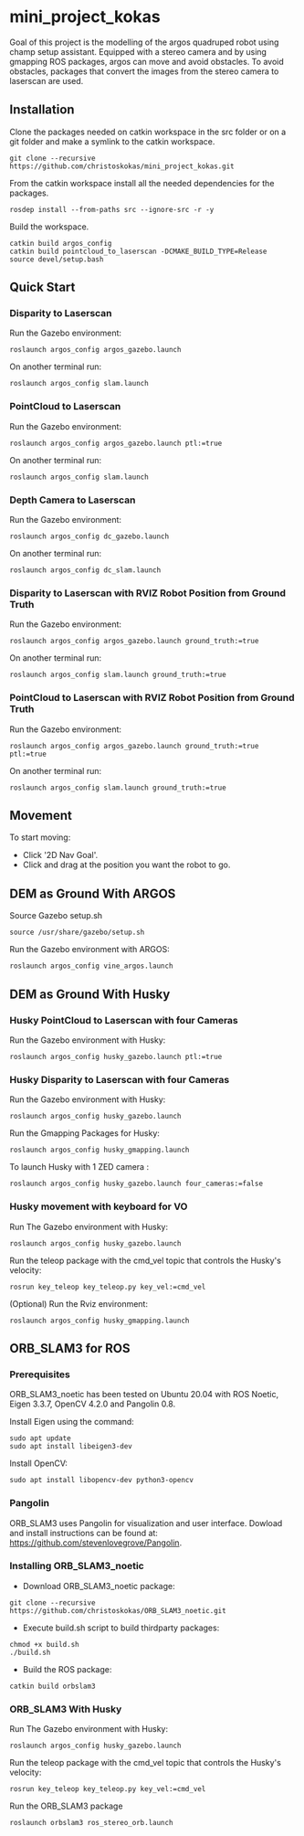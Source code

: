 # mini_project_kokas

Goal of this project is the modelling of the argos quadruped robot using champ setup assistant. Equipped with a stereo camera and by using gmapping ROS packages, argos can move and avoid obstacles. To avoid obstacles, packages that convert the images from the stereo camera to laserscan are used.

## Ιnstallation

Clone the packages needed on catkin workspace in the src folder or on a git folder and make a symlink to the catkin workspace. 

```console
git clone --recursive https://github.com/christoskokas/mini_project_kokas.git
```

From the catkin workspace install all the needed dependencies for the packages.

```console
rosdep install --from-paths src --ignore-src -r -y
```

Build the workspace.

```console
catkin build argos_config
catkin build pointcloud_to_laserscan -DCMAKE_BUILD_TYPE=Release 
source devel/setup.bash
```

## Quick Start

### Disparity to Laserscan 

Run the Gazebo environment:

```console
roslaunch argos_config argos_gazebo.launch
```

On another terminal run:

```console
roslaunch argos_config slam.launch
```

### PointCloud to Laserscan 

Run the Gazebo environment:

```console
roslaunch argos_config argos_gazebo.launch ptl:=true
```

On another terminal run:

```console
roslaunch argos_config slam.launch
```

### Depth Camera to Laserscan 

Run the Gazebo environment:

```console
roslaunch argos_config dc_gazebo.launch
```

On another terminal run:

```console
roslaunch argos_config dc_slam.launch
```

### Disparity to Laserscan with RVIZ Robot Position from Ground Truth

Run the Gazebo environment:

```console
roslaunch argos_config argos_gazebo.launch ground_truth:=true
```

On another terminal run:

```console
roslaunch argos_config slam.launch ground_truth:=true
```

### PointCloud to Laserscan with RVIZ Robot Position from Ground Truth

Run the Gazebo environment:

```console
roslaunch argos_config argos_gazebo.launch ground_truth:=true ptl:=true
```

On another terminal run:

```console
roslaunch argos_config slam.launch ground_truth:=true
```



## Movement

To start moving:

* Click '2D Nav Goal'.
* Click and drag at the position you want the robot to go.

## DEM as Ground With ARGOS

Source Gazebo setup.sh

```console
source /usr/share/gazebo/setup.sh
```

Run the Gazebo environment with ARGOS:

```console
roslaunch argos_config vine_argos.launch
```

## DEM as Ground With Husky


### Husky PointCloud to Laserscan with four Cameras
Run the Gazebo environment with Husky:

```console
roslaunch argos_config husky_gazebo.launch ptl:=true
```

### Husky Disparity to Laserscan with four Cameras

Run the Gazebo environment with Husky:

```console
roslaunch argos_config husky_gazebo.launch
```

Run the Gmapping Packages for Husky:

```console
roslaunch argos_config husky_gmapping.launch
```

To launch Husky with 1 ZED camera :

```console
roslaunch argos_config husky_gazebo.launch four_cameras:=false
```


### Husky movement with keyboard for VO

Run The Gazebo environment with Husky:

```console
roslaunch argos_config husky_gazebo.launch
```

Run the teleop package with the cmd_vel topic that controls the Husky's velocity:

```console
rosrun key_teleop key_teleop.py key_vel:=cmd_vel
```

(Optional) Run the Rviz environment:

```console
roslaunch argos_config husky_gmapping.launch
```

## ORB_SLAM3 for ROS

### Prerequisites

ORB_SLAM3_noetic has been tested on Ubuntu 20.04 with ROS Noetic, Eigen 3.3.7, OpenCV 4.2.0 and Pangolin 0.8.

Install Eigen using the command:

```console
sudo apt update
sudo apt install libeigen3-dev
```

Install OpenCV:

```console
sudo apt install libopencv-dev python3-opencv
```

### Pangolin

ORB_SLAM3 uses Pangolin for visualization and user interface. Dowload and install instructions can be found at: https://github.com/stevenlovegrove/Pangolin.

### Installing ORB_SLAM3_noetic

* Download ORB_SLAM3_noetic package:

```console
git clone --recursive https://github.com/christoskokas/ORB_SLAM3_noetic.git
```

* Execute build.sh script to build thirdparty packages:

```console
chmod +x build.sh
./build.sh
```

* Build the ROS package:

```console
catkin build orbslam3
```

### ORB_SLAM3 With Husky

Run The Gazebo environment with Husky:

```console
roslaunch argos_config husky_gazebo.launch
```

Run the teleop package with the cmd_vel topic that controls the Husky's velocity:

```console
rosrun key_teleop key_teleop.py key_vel:=cmd_vel
```

Run the ORB_SLAM3 package

```console
roslaunch orbslam3 ros_stereo_orb.launch 
```

